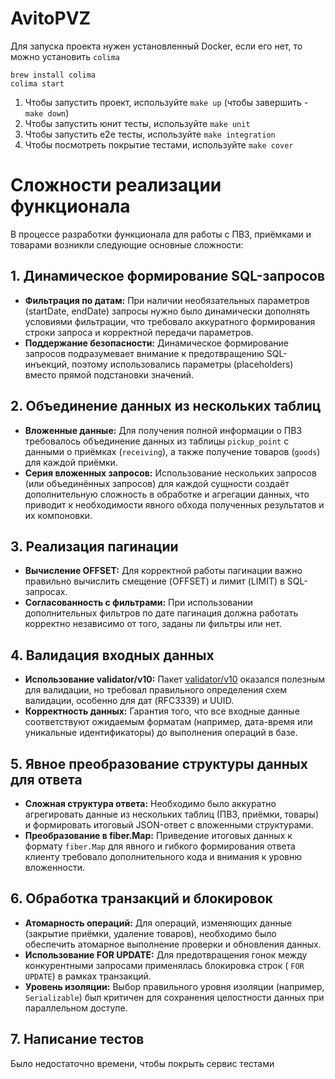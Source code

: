 # AvitoPVZ

Для запуска проекта нужен установленный Docker, если его нет,
то можно установить `colima`

```
brew install colima
colima start
```

1. Чтобы запустить проект, используйте `make up` (чтобы завершить - `make down`)
2. Чтобы запустить юнит тесты, используйте `make unit`
3. Чтобы запустить e2e тесты, используйте `make integration`
4. Чтобы посмотреть покрытие тестами, используйте `make cover`

# Сложности реализации функционала

В процессе разработки функционала для работы с ПВЗ, приёмками и товарами возникли следующие основные сложности:

## 1. Динамическое формирование SQL-запросов

- **Фильтрация по датам:** При наличии необязательных параметров (startDate, endDate) запросы нужно было динамически
  дополнять условиями фильтрации, что требовало аккуратного формирования строки запроса и корректной передачи
  параметров.
- **Поддержание безопасности:** Динамическое формирование запросов подразумевает внимание к предотвращению SQL-инъекций,
  поэтому использовались параметры (placeholders) вместо прямой подстановки значений.

## 2. Объединение данных из нескольких таблиц

- **Вложенные данные:** Для получения полной информации о ПВЗ требовалось объединение данных из таблицы `pickup_point` с
  данными о приёмках (`receiving`), а также получение товаров (`goods`) для каждой приёмки.
- **Серия вложенных запросов:** Использование нескольких запросов (или объединённых запросов) для каждой сущности
  создаёт дополнительную сложность в обработке и агрегации данных, что приводит к необходимости явного обхода полученных
  результатов и их компоновки.

## 3. Реализация пагинации

- **Вычисление OFFSET:** Для корректной работы пагинации важно правильно вычислить смещение (OFFSET) и лимит (LIMIT) в
  SQL-запросах.
- **Согласованность с фильтрами:** При использовании дополнительных фильтров по дате пагинация должна работать корректно
  независимо от того, заданы ли фильтры или нет.

## 4. Валидация входных данных

- **Использование validator/v10:** Пакет [validator/v10](https://pkg.go.dev/github.com/go-playground/validator/v10)
  оказался полезным для валидации, но требовал правильного определения схем валидации, особенно для дат (RFC3339) и
  UUID.
- **Корректность данных:** Гарантия того, что все входные данные соответствуют ожидаемым форматам (например, дата-время
  или уникальные идентификаторы) до выполнения операций в базе.

## 5. Явное преобразование структуры данных для ответа

- **Сложная структура ответа:** Необходимо было аккуратно агрегировать данные из нескольких таблиц (ПВЗ, приёмки,
  товары) и формировать итоговый JSON-ответ с вложенными структурами.
- **Преобразование в fiber.Map:** Приведение итоговых данных к формату `fiber.Map` для явного и гибкого формирования
  ответа клиенту требовало дополнительного кода и внимания к уровню вложенности.

## 6. Обработка транзакций и блокировок

- **Атомарность операций:** Для операций, изменяющих данные (закрытие приёмки, удаление товаров), необходимо было
  обеспечить атомарное выполнение проверки и обновления данных.
- **Использование FOR UPDATE:** Для предотвращения гонок между конкурентными запросами применялась блокировка строк (
  `FOR UPDATE`) в рамках транзакций.
- **Уровень изоляции:** Выбор правильного уровня изоляции (например, `Serializable`) был критичен для сохранения
  целостности данных при параллельном доступе.

## 7. Написание тестов

Было недостаточно времени, чтобы покрыть сервис тестами